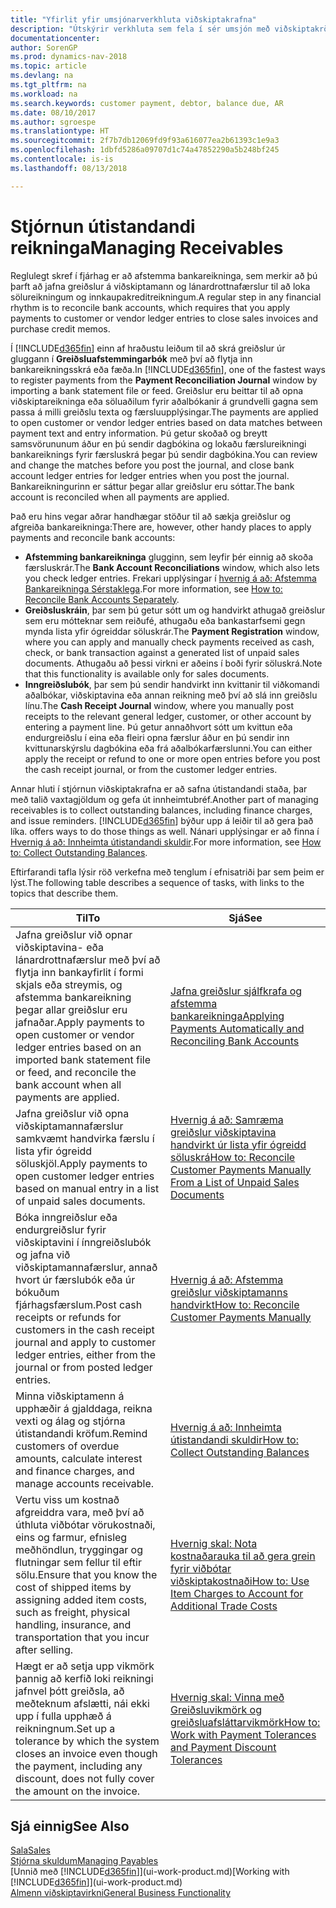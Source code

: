 ```yaml
---
title: "Yfirlit yfir umsjónarverkhluta viðskiptakrafna"
description: "Útskýrir verkhluta sem fela í sér umsjón með viðskiptakröfum og jöfnun greiðslna við fjárhagsfærslur viðskiptamanna og lánardrottna."
documentationcenter: 
author: SorenGP
ms.prod: dynamics-nav-2018
ms.topic: article
ms.devlang: na
ms.tgt_pltfrm: na
ms.workload: na
ms.search.keywords: customer payment, debtor, balance due, AR
ms.date: 08/10/2017
ms.author: sgroespe
ms.translationtype: HT
ms.sourcegitcommit: 2f7b7db12069fd9f93a616077ea2b61393c1e9a3
ms.openlocfilehash: 1dbfd5286a09707d1c74a47852290a5b248bf245
ms.contentlocale: is-is
ms.lasthandoff: 08/13/2018

---
```

# <a name="managing-receivables"></a><span data-ttu-id="8f78d-103">Stjórnun útistandandi reikninga</span><span class="sxs-lookup"><span data-stu-id="8f78d-103">Managing Receivables</span></span>
<span data-ttu-id="8f78d-104">Reglulegt skref í fjárhag er að afstemma bankareikninga, sem merkir að þú þarft að jafna greiðslur á viðskiptamann og lánardrottnafærslur til að loka sölureikningum og innkaupakreditreikningum.</span><span class="sxs-lookup"><span data-stu-id="8f78d-104">A regular step in any financial rhythm is to reconcile bank accounts, which requires that you apply payments to customer or vendor ledger entries to close sales invoices and purchase credit memos.</span></span>  

<span data-ttu-id="8f78d-105">Í [!INCLUDE[d365fin](includes/d365fin_md.md)] einn af hraðustu leiðum til að skrá greiðslur úr gluggann í **Greiðsluafstemmingarbók** með því að flytja inn bankareikningsskrá eða fæða.</span><span class="sxs-lookup"><span data-stu-id="8f78d-105">In [!INCLUDE[d365fin](includes/d365fin_md.md)], one of the fastest ways to register payments from the **Payment Reconciliation Journal** window by importing a bank statement file or feed.</span></span> <span data-ttu-id="8f78d-106">Greiðslur eru beittar til að opna viðskiptareikninga eða söluaðilum fyrir aðalbókanir á grundvelli gagna sem passa á milli greiðslu texta og færsluupplýsingar.</span><span class="sxs-lookup"><span data-stu-id="8f78d-106">The payments are applied to open customer or vendor ledger entries based on data matches between payment text and entry information.</span></span> <span data-ttu-id="8f78d-107">Þú getur skoðað og breytt samsvörununum áður en þú sendir dagbókina og lokaðu færslureikningi bankareiknings fyrir færsluskrá þegar þú sendir dagbókina.</span><span class="sxs-lookup"><span data-stu-id="8f78d-107">You can review and change the matches before you post the journal, and close bank account ledger entries for ledger entries when you post the journal.</span></span> <span data-ttu-id="8f78d-108">Bankareikningurinn er sáttur þegar allar greiðslur eru sóttar.</span><span class="sxs-lookup"><span data-stu-id="8f78d-108">The bank account is reconciled when all payments are applied.</span></span>

<span data-ttu-id="8f78d-109">Það eru hins vegar aðrar handhægar stöður til að sækja greiðslur og afgreiða bankareikninga:</span><span class="sxs-lookup"><span data-stu-id="8f78d-109">There are, however, other handy places to apply payments and reconcile bank accounts:</span></span>  

* <span data-ttu-id="8f78d-110">**Afstemming bankareikninga** glugginn, sem leyfir þér einnig að skoða færsluskrár.</span><span class="sxs-lookup"><span data-stu-id="8f78d-110">The **Bank Account Reconciliations** window, which also lets you check ledger entries.</span></span> <span data-ttu-id="8f78d-111">Frekari upplýsingar í [hvernig á að: Afstemma Bankareikninga Sérstaklega](bank-how-reconcile-bank-accounts-separately.md).</span><span class="sxs-lookup"><span data-stu-id="8f78d-111">For more information, see [How to: Reconcile Bank Accounts Separately](bank-how-reconcile-bank-accounts-separately.md).</span></span>  
* <span data-ttu-id="8f78d-112">**Greiðsluskráin**, þar sem þú getur sótt um og handvirkt athugað greiðslur sem eru mótteknar sem reiðufé, athugaðu eða bankastarfsemi gegn mynda lista yfir ógreiddar söluskrár.</span><span class="sxs-lookup"><span data-stu-id="8f78d-112">The **Payment Registration** window, where you can apply and manually check payments received as cash, check, or bank transaction against a generated list of unpaid sales documents.</span></span> <span data-ttu-id="8f78d-113">Athugaðu að þessi virkni er aðeins í boði fyrir söluskrá.</span><span class="sxs-lookup"><span data-stu-id="8f78d-113">Note that this functionality is available only for sales documents.</span></span>  
* <span data-ttu-id="8f78d-114">**Inngreiðslubók**, þar sem þú sendir handvirkt inn kvittanir til viðkomandi aðalbókar, viðskiptavina eða annan reikning með því að slá inn greiðslu línu.</span><span class="sxs-lookup"><span data-stu-id="8f78d-114">The **Cash Receipt Journal** window, where you manually post receipts to the relevant general ledger, customer, or other account by entering a payment line.</span></span> <span data-ttu-id="8f78d-115">Þú getur annaðhvort sótt um kvittun eða endurgreiðslu í eina eða fleiri opna færslur áður en þú sendir inn kvittunarskýrslu dagbókina eða frá aðalbókarfærslunni.</span><span class="sxs-lookup"><span data-stu-id="8f78d-115">You can either apply the receipt or refund to one or more open entries before you post the cash receipt journal, or from the customer ledger entries.</span></span>  

<span data-ttu-id="8f78d-116">Annar hluti í stjórnun viðskiptakrafna er að safna útistandandi staða, þar með talið vaxtagjöldum og gefa út innheimtubréf.</span><span class="sxs-lookup"><span data-stu-id="8f78d-116">Another part of managing receivables is to collect outstanding balances, including finance charges, and issue reminders.</span></span> [!INCLUDE[d365fin](includes/d365fin_md.md)]<span data-ttu-id="8f78d-117"> býður upp á leiðir til að gera það líka.</span><span class="sxs-lookup"><span data-stu-id="8f78d-117"> offers ways to do those things as well.</span></span> <span data-ttu-id="8f78d-118">Nánari upplýsingar er að finna í [Hvernig á að: Innheimta útistandandi skuldir](receivables-collect-outstanding-balances.md).</span><span class="sxs-lookup"><span data-stu-id="8f78d-118">For more information, see [How to: Collect Outstanding Balances](receivables-collect-outstanding-balances.md).</span></span>  

<span data-ttu-id="8f78d-119">Eftirfarandi tafla lýsir röð verkefna með tenglum í efnisatriði þar sem þeim er lýst.</span><span class="sxs-lookup"><span data-stu-id="8f78d-119">The following table describes a sequence of tasks, with links to the topics that describe them.</span></span>  


|                                                                                      <span data-ttu-id="8f78d-120">Til</span><span class="sxs-lookup"><span data-stu-id="8f78d-120">To</span></span>                                                                                       |                                                                               <span data-ttu-id="8f78d-121">Sjá</span><span class="sxs-lookup"><span data-stu-id="8f78d-121">See</span></span>                                                                                |
|-------------------------------------------------------------------------------------------------------------------------------------------------------------------------------|------------------------------------------------------------------------------------------------------------------------------------------------------------------|
|   <span data-ttu-id="8f78d-122">Jafna greiðslur við opnar viðskiptavina- eða lánardrottnafærslur með því að flytja inn bankayfirlit í formi skjals eða streymis, og afstemma bankareikning þegar allar greiðslur eru jafnaðar.</span><span class="sxs-lookup"><span data-stu-id="8f78d-122">Apply payments to open customer or vendor ledger entries based on an imported bank statement file or feed, and reconcile the bank account when all payments are applied.</span></span>    |                   [<span data-ttu-id="8f78d-123">Jafna greiðslur sjálfkrafa og afstemma bankareikninga</span><span class="sxs-lookup"><span data-stu-id="8f78d-123">Applying Payments Automatically and Reconciling Bank Accounts</span></span>](receivables-apply-payments-auto-reconcile-bank-accounts.md)                    |
|                                   <span data-ttu-id="8f78d-124">Jafna greiðslur við opna viðskiptamannafærslur samkvæmt handvirka færslu í lista yfir ógreidd söluskjöl.</span><span class="sxs-lookup"><span data-stu-id="8f78d-124">Apply payments to open customer ledger entries based on manual entry in a list of unpaid sales documents.</span></span>                                   | [<span data-ttu-id="8f78d-125">Hvernig á að: Samræma greiðslur viðskiptavina handvirkt úr lista yfir ógreidd söluskrá</span><span class="sxs-lookup"><span data-stu-id="8f78d-125">How to: Reconcile Customer Payments Manually From a List of Unpaid Sales Documents</span></span>](receivables-how-reconcile-customer-payments-list-unpaid-sales-documents.md) |
|     <span data-ttu-id="8f78d-126">Bóka inngreiðslur eða endurgreiðslur fyrir viðskiptavini í ínngreiðslubók og jafna við viðskiptamannafærslur, annað hvort úr færslubók eða úr bókuðum fjárhagsfærslum.</span><span class="sxs-lookup"><span data-stu-id="8f78d-126">Post cash receipts or refunds for customers in the cash receipt journal and apply to customer ledger entries, either from the journal or from posted ledger entries.</span></span>      |                               [<span data-ttu-id="8f78d-127">Hvernig á að: Afstemma greiðslur viðskiptamanns handvirkt</span><span class="sxs-lookup"><span data-stu-id="8f78d-127">How to: Reconcile Customer Payments Manually</span></span>](receivables-how-apply-sales-transactions-manually.md)                               |
|                                 <span data-ttu-id="8f78d-128">Minna viðskiptamenn á upphæðir á gjalddaga, reikna vexti og álag og stjórna útistandandi kröfum.</span><span class="sxs-lookup"><span data-stu-id="8f78d-128">Remind customers of overdue amounts, calculate interest and finance charges, and manage accounts receivable.</span></span>                                  |                                       [<span data-ttu-id="8f78d-129">Hvernig á að: Innheimta útistandandi skuldir</span><span class="sxs-lookup"><span data-stu-id="8f78d-129">How to: Collect Outstanding Balances</span></span>](receivables-collect-outstanding-balances.md)                                        |
| <span data-ttu-id="8f78d-130">Vertu viss um kostnað afgreiddra vara, með því að úthluta viðbótar vörukostnaði, eins og farmur, efnisleg meðhöndlun, tryggingar og flutningar sem fellur til eftir sölu.</span><span class="sxs-lookup"><span data-stu-id="8f78d-130">Ensure that you know the cost of shipped items by assigning added item costs, such as freight, physical handling, insurance, and transportation that you incur after selling.</span></span> |                              [<span data-ttu-id="8f78d-131">Hvernig skal: Nota kostnaðarauka til að gera grein fyrir viðbótar viðskiptakostnaði</span><span class="sxs-lookup"><span data-stu-id="8f78d-131">How to: Use Item Charges to Account for Additional Trade Costs</span></span>](payables-how-assign-item-charges.md)                               |
|           <span data-ttu-id="8f78d-132">Hægt er að setja upp vikmörk þannig að kerfið loki reikningi jafnvel þótt greiðsla, að meðteknum afslætti, nái ekki upp í fulla upphæð á reikningnum.</span><span class="sxs-lookup"><span data-stu-id="8f78d-132">Set up a tolerance by which the system closes an invoice even though the payment, including any discount, does not fully cover the amount on the invoice.</span></span>           |               [<span data-ttu-id="8f78d-133">Hvernig skal: Vinna með Greiðsluvikmörk og greiðsluafsláttarvikmörk</span><span class="sxs-lookup"><span data-stu-id="8f78d-133">How to: Work with Payment Tolerances and Payment Discount Tolerances</span></span>](finance-payment-tolerance-and-payment-discount-tolerance.md)                |

## <a name="see-also"></a><span data-ttu-id="8f78d-134">Sjá einnig</span><span class="sxs-lookup"><span data-stu-id="8f78d-134">See Also</span></span>
[<span data-ttu-id="8f78d-135">Sala</span><span class="sxs-lookup"><span data-stu-id="8f78d-135">Sales</span></span>](sales-manage-sales.md)  
[<span data-ttu-id="8f78d-136">Stjórna skuldum</span><span class="sxs-lookup"><span data-stu-id="8f78d-136">Managing Payables</span></span>](payables-manage-payables.md)  
<span data-ttu-id="8f78d-137">[Unnið með [!INCLUDE[d365fin](includes/d365fin_md.md)]](ui-work-product.md)</span><span class="sxs-lookup"><span data-stu-id="8f78d-137">[Working with [!INCLUDE[d365fin](includes/d365fin_md.md)]](ui-work-product.md)</span></span>  
[<span data-ttu-id="8f78d-138">Almenn viðskiptavirkni</span><span class="sxs-lookup"><span data-stu-id="8f78d-138">General Business Functionality</span></span>](ui-across-business-areas.md)


